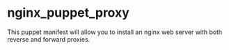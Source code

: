 # nginx_puppet_proxy
This puppet manifest will allow you to install an nginx web server with both reverse and forward proxies.
